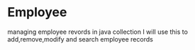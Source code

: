 # Employee
managing employee revords in java collection
I will use this to add,remove,modify and search employee records
